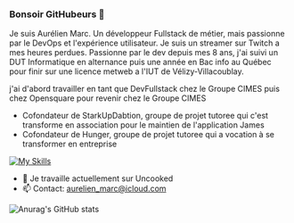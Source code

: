 ### Bonsoir GitHubeurs 👋
Je suis Aurélien Marc. Un développeur Fullstack de métier, mais passionne par le DevOps et l'expérience utilisateur. Je suis un streamer sur Twitch a mes heures perdues. Passionne par le dev depuis mes 8 ans, j'ai suivi un DUT Informatique en alternance puis une année en Bac info au Québec pour finir sur une licence metweb a l'IUT de Vélizy-Villacoublay.

j'ai d'abord travailler en tant que DevFullstack chez le Groupe CIMES puis chez Opensquare pour revenir chez le Groupe CIMES

- Cofondateur de StarkUpDabtion, groupe de projet tutoree qui c'est transforme en association pour le maintien de l'application James
- Cofondateur de Hunger, groupe de projet tutoree qui a vocation à se transformer en entreprise

[![My Skills](https://skillicons.dev/icons?i=spring,symfony,angular,react,vue,gcp,firebase,mongodb,docker,figma,xd,ai,pr,ae,ps)](https://skillicons.dev)

- 🔭 Je travaille actuellement sur Uncooked
- 📫 Contact: aurelien_marc@icloud.com

![Anurag's GitHub stats](https://github-readme-stats.vercel.app/api?username=amarc-sudo&count_private=true&show_icons=true&theme=dark)
<!--
**amarc-sudo/amarc-sudo** is a ✨ _special_ ✨ repository because its `README.md` (this file) appears on your GitHub profile.

Here are some ideas to get you started:

- 🔭 I’m currently working on ...
- 🌱 I’m currently learning ...
- 👯 I’m looking to collaborate on ...
- 🤔 I’m looking for help with ...
- 💬 Ask me about ...
- 📫 How to reach me: ...
- 😄 Pronouns: ...
- ⚡ Fun fact: ...
-->
